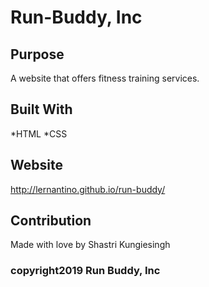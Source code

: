 # Run-Buddy, Inc

## Purpose
A website that offers fitness training services.

## Built With
*HTML
*CSS

## Website
http://lernantino.github.io/run-buddy/

## Contribution
Made with love by Shastri Kungiesingh

### copyright2019 Run Buddy, Inc
